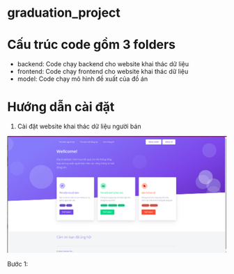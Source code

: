 # graduation_project

# Cấu trúc code gồm 3 folders
- backend: Code chạy backend cho website khai thác dữ liệu 
- frontend: Code chạy frontend cho website khai thác dữ liệu
- model: Code chạy mô hình đề xuất của đồ án

# Hướng dẫn cài đặt
1. Cài đặt website khai thác dữ liệu người bán

![image info](./img/homepage.png)

Bước 1: 